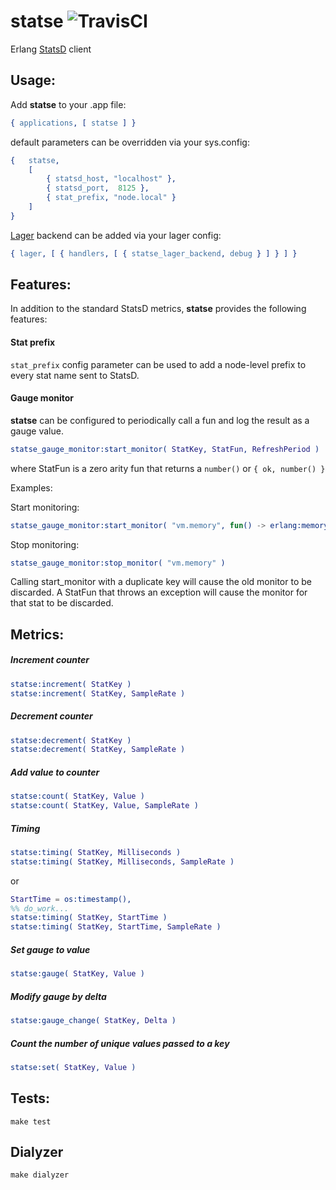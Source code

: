 # statse ![TravisCI](https://travis-ci.org/howleysv/statse.svg?branch=master)
Erlang [StatsD](https://github.com/etsy/statsd) client

## Usage:

Add **statse** to your .app file:

```erlang
{ applications, [ statse ] }
```

default parameters can be overridden via your sys.config:

```erlang
{   statse,
	[
		{ statsd_host, "localhost" },
		{ statsd_port,	8125 },
		{ stat_prefix, "node.local" }
	]
}
```

[Lager](https://github.com/basho/lager) backend can be added via your lager config:

```erlang
{ lager, [ { handlers, [ { statse_lager_backend, debug } ] } ] }
```

## Features:

In addition to the standard StatsD metrics, **statse** provides the following features:

#### Stat prefix

`stat_prefix` config parameter can be used to add a node-level prefix to every stat name sent to StatsD.

#### Gauge monitor

**statse** can be configured to periodically call a fun and log the result as a gauge value.

```erlang
statse_gauge_monitor:start_monitor( StatKey, StatFun, RefreshPeriod )
```

where StatFun is a zero arity fun that returns a `number()` or `{ ok, number() }`

Examples:

Start monitoring:
```erlang
statse_gauge_monitor:start_monitor( "vm.memory", fun() -> erlang:memory( total ) end, timer:minutes( 5 ) )
```

Stop monitoring:
```erlang
statse_gauge_monitor:stop_monitor( "vm.memory" )
```

Calling start_monitor with a duplicate key will cause the old monitor to be discarded.
A StatFun that throws an exception will cause the monitor for that stat to be discarded.

## Metrics:

##### Increment counter
```erlang
statse:increment( StatKey )
statse:increment( StatKey, SampleRate )
```

##### Decrement counter
```erlang
statse:decrement( StatKey )
statse:decrement( StatKey, SampleRate )
```

##### Add value to counter
```erlang
statse:count( StatKey, Value )
statse:count( StatKey, Value, SampleRate )
```

##### Timing
```erlang
statse:timing( StatKey, Milliseconds )
statse:timing( StatKey, Milliseconds, SampleRate )
```
or
```erlang
StartTime = os:timestamp(),
%% do_work...
statse:timing( StatKey, StartTime )
statse:timing( StatKey, StartTime, SampleRate )
```

##### Set gauge to value
```erlang
statse:gauge( StatKey, Value )
```

##### Modify gauge by delta
```erlang
statse:gauge_change( StatKey, Delta )
```

##### Count the number of unique values passed to a key
```erlang
statse:set( StatKey, Value )
```


## Tests:

```
make test
```

## Dialyzer

```
make dialyzer
```
